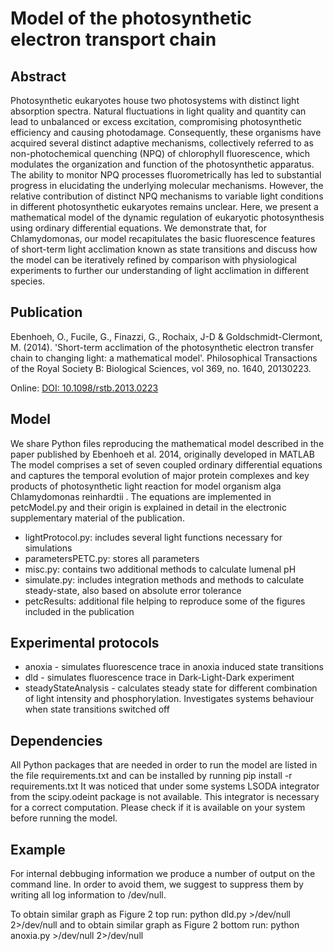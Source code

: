 # Model of the photosynthetic electron transport chain
## Abstract
Photosynthetic eukaryotes house two photosystems with distinct light absorption spectra. Natural fluctuations in light quality and quantity can lead to unbalanced or excess excitation, compromising photosynthetic efficiency and causing photodamage. Consequently, these organisms have acquired several distinct adaptive mechanisms, collectively referred to as non-photochemical quenching (NPQ) of chlorophyll fluorescence, which modulates the organization and function of the photosynthetic apparatus. The ability to monitor NPQ processes fluorometrically has led to substantial progress in elucidating the underlying molecular mechanisms. However, the relative contribution of distinct NPQ mechanisms to variable light conditions in different photosynthetic eukaryotes remains unclear. Here, we present a mathematical model of the dynamic regulation of eukaryotic photosynthesis using ordinary differential equations. We demonstrate that, for Chlamydomonas, our model recapitulates the basic fluorescence features of short-term light acclimation known as state transitions and discuss how the model can be iteratively refined by comparison with physiological experiments to further our understanding of light acclimation in different species.

## Publication
Ebenhoeh, O., Fucile, G., Finazzi, G., Rochaix, J-D & Goldschmidt-Clermont, M. (2014). 'Short-term acclimation of the photosynthetic electron transfer chain to changing light: a mathematical model'. Philosophical Transactions of the Royal Society B: Biological Sciences, vol 369, no. 1640, 20130223. 

Online: [DOI: 10.1098/rstb.2013.0223](http://dx.doi.org/10.1098/rstb.2013.0223)

## Model
We share Python files reproducing the mathematical model described in the paper published by Ebenhoeh et al. 2014, originally developed in MATLAB The model comprises a set of seven coupled ordinary differential equations and captures the temporal evolution of major protein complexes and key products of photosynthetic light reaction for model organism alga Chlamydomonas reinhardtii . The equations are implemented in petcModel.py and their origin is explained in detail in the electronic supplementary material of the publication. 
* lightProtocol.py: includes several light functions necessary for simulations
* parametersPETC.py: stores all parameters
* misc.py: contains two additional methods to calculate lumenal pH
* simulate.py: includes integration methods and methods to calculate steady-state, also based on absolute error tolerance 
* petcResults: additional file helping to reproduce some of the figures included in the publication

## Experimental protocols
* anoxia - simulates fluorescence trace in anoxia induced state transitions
* dld - simulates fluorescence trace in Dark-Light-Dark experiment 
* steadyStateAnalysis - calculates steady state for different combination of light intensity and phosphorylation. Investigates systems behaviour when state transitions switched off

## Dependencies
All Python packages that are needed in order to run the model are listed in the file requirements.txt and can be installed by running 
	pip install -r requirements.txt
It was noticed that under some systems LSODA integrator from the scipy.odeint package is not available. This integrator is necessary for a correct computation. Please check if it is available on your system before running the model.

## Example
For internal debbuging information we produce a number of output on the command line. In order to avoid them, we suggest to suppress them by writing all log information to /dev/null. 

To obtain similar graph as Figure 2 top run:
	python dld.py >/dev/null 2>/dev/null
and to obtain similar graph as Figure 2 bottom run:
	python anoxia.py >/dev/null 2>/dev/null
